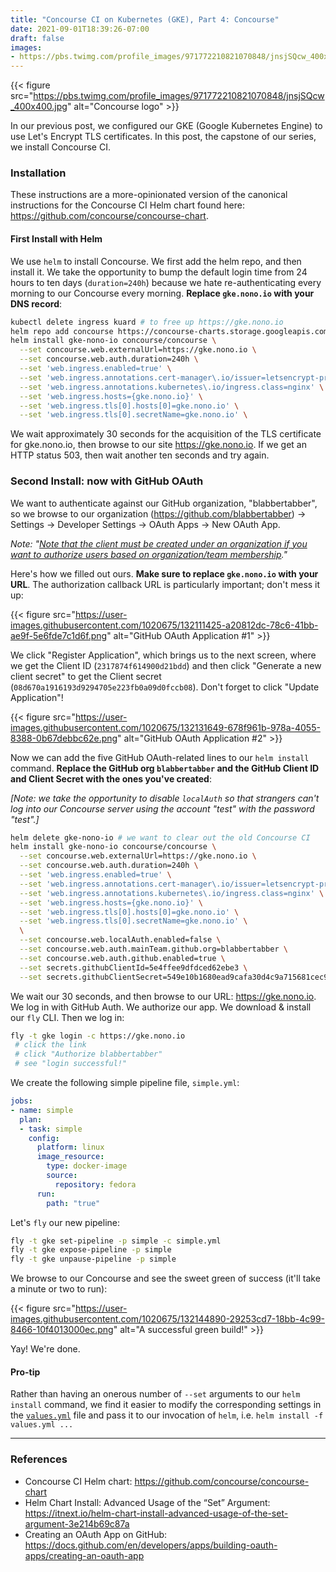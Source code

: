 ```yaml
---
title: "Concourse CI on Kubernetes (GKE), Part 4: Concourse"
date: 2021-09-01T18:39:26-07:00
draft: false
images:
- https://pbs.twimg.com/profile_images/971772210821070848/jnsjSQcw_400x400.jpg
---
```


{{< figure src="https://pbs.twimg.com/profile_images/971772210821070848/jnsjSQcw_400x400.jpg" alt="Concourse logo" >}}

In our previous post, we configured our GKE (Google Kubernetes Engine) to
use Let's Encrypt TLS certificates. In this post, the capstone of our series, we
install Concourse CI.

### Installation

These instructions are a more-opinionated version of the canonical instructions
for the Concourse CI Helm chart found here:
<https://github.com/concourse/concourse-chart>.

#### First Install with Helm

We use `helm` to install Concourse. We first add the helm repo, and then install
it. We take the opportunity to bump the default login time from 24 hours to ten
days (`duration=240h`) because we hate re-authenticating every morning to our
Concourse every morning.  **Replace `gke.nono.io` with your DNS record**:

```bash
kubectl delete ingress kuard # to free up https://gke.nono.io
helm repo add concourse https://concourse-charts.storage.googleapis.com/
helm install gke-nono-io concourse/concourse \
  --set concourse.web.externalUrl=https://gke.nono.io \
  --set concourse.web.auth.duration=240h \
  --set 'web.ingress.enabled=true' \
  --set 'web.ingress.annotations.cert-manager\.io/issuer=letsencrypt-prod' \
  --set 'web.ingress.annotations.kubernetes\.io/ingress.class=nginx' \
  --set 'web.ingress.hosts={gke.nono.io}' \
  --set 'web.ingress.tls[0].hosts[0]=gke.nono.io' \
  --set 'web.ingress.tls[0].secretName=gke.nono.io' \

```

We wait approximately 30 seconds for the acquisition of the TLS certificate for
gke.nono.io, then browse to our site <https://gke.nono.io>. If we get an HTTP
status 503, then wait another ten seconds and try again.

### Second Install: now with GitHub OAuth

We want to authenticate against our GitHub organization, "blabbertabber", so we
browse to our organization (<https://github.com/blabbertabber>) → Settings →
Developer Settings → OAuth Apps → New OAuth App.

_Note: "[Note that the client must be created under an organization if you want
to authorize users based on organization/team
membership](https://concourse-ci.org/github-auth.html)."_

Here's how we filled out ours. **Make sure to replace `gke.nono.io` with your
URL**. The authorization callback URL is particularly important; don't mess it
up:

{{< figure src="https://user-images.githubusercontent.com/1020675/132111425-a20812dc-78c6-41bb-ae9f-5e6fde7c1d6f.png" alt="GitHub OAuth Application #1" >}}

We click "Register Application", which brings us to the next screen, where we
get the Client ID (`2317874f614900d21bdd`) and then click "Generate a new client
secret" to get the Client secret (`08d670a1916193d9294705e223fb0a09d0fccb08`).
Don't forget to click "Update Application"!

{{< figure src="https://user-images.githubusercontent.com/1020675/132131649-678f961b-978a-4055-8388-0b67debbc62e.png" alt="GitHub OAuth Application #2" >}}

Now we can add the five GitHub OAuth-related lines to our `helm install`
command. **Replace the GitHub org `blabbertabber` and the GitHub Client ID and
Client Secret with the ones you've created**:

_[Note: we take the opportunity to disable `localAuth` so that strangers can't
log into our Concourse server using the account "test" with the password
"test".]_

```bash
helm delete gke-nono-io # we want to clear out the old Concourse CI
helm install gke-nono-io concourse/concourse \
  --set concourse.web.externalUrl=https://gke.nono.io \
  --set concourse.web.auth.duration=240h \
  --set 'web.ingress.enabled=true' \
  --set 'web.ingress.annotations.cert-manager\.io/issuer=letsencrypt-prod' \
  --set 'web.ingress.annotations.kubernetes\.io/ingress.class=nginx' \
  --set 'web.ingress.hosts={gke.nono.io}' \
  --set 'web.ingress.tls[0].hosts[0]=gke.nono.io' \
  --set 'web.ingress.tls[0].secretName=gke.nono.io' \
  \
  --set concourse.web.localAuth.enabled=false \
  --set concourse.web.auth.mainTeam.github.org=blabbertabber \
  --set concourse.web.auth.github.enabled=true \
  --set secrets.githubClientId=5e4ffee9dfdced62ebe3 \
  --set secrets.githubClientSecret=549e10b1680ead9cafa30d4c9a715681cec9b074 \

```

We wait our 30 seconds, and then browse to our URL: <https://gke.nono.io>. We
log in with GitHub Auth. We authorize our app. We download & install our `fly`
CLI. Then we log in:

```bash
fly -t gke login -c https://gke.nono.io
 # click the link
 # click "Authorize blabbertabber"
 # see "login successful!"
```

We create the following simple pipeline file, `simple.yml`:

```yaml
jobs:
- name: simple
  plan:
  - task: simple
    config:
      platform: linux
      image_resource:
        type: docker-image
        source:
          repository: fedora
      run:
        path: "true"
```

Let's `fly` our new pipeline:

```bash
fly -t gke set-pipeline -p simple -c simple.yml
fly -t gke expose-pipeline -p simple
fly -t gke unpause-pipeline -p simple
```

We browse to our Concourse and see the sweet green of success (it'll take a
minute or two to run):

{{< figure src="https://user-images.githubusercontent.com/1020675/132144890-29253cd7-18bb-4c99-8466-10f4013000ec.png" alt="A successful green build!" >}}

Yay! We're done.

#### Pro-tip

Rather than having an onerous number of `--set` arguments to our `helm install`
command, we find it easier to modify the corresponding settings in the
[`values.yml`](https://github.com/concourse/concourse-chart/blob/master/values.yaml)
file and pass it to our invocation of `helm`, i.e. `helm install -f values.yml ...`

---

### References

- Concourse CI Helm chart: <https://github.com/concourse/concourse-chart>
- Helm Chart Install: Advanced Usage of the “Set” Argument: <https://itnext.io/helm-chart-install-advanced-usage-of-the-set-argument-3e214b69c87a>
- Creating an OAuth App on GitHub:
  <https://docs.github.com/en/developers/apps/building-oauth-apps/creating-an-oauth-app>
